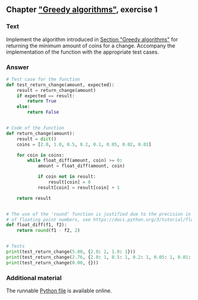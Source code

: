 ## Chapter ["Greedy algorithms"](https://comp-think.github.io/book/14.pdf), exercise 1

### Text
Implement the algorithm introduced in [Section "Greedy algorithms"](https://comp-think.github.io/book/14.pdf) for returning the minimum amount of coins for a change. Accompany the implementation of the function with the appropriate test cases.

### Answer
```python
# Test case for the function
def test_return_change(amount, expected):
    result = return_change(amount)
    if expected == result:
        return True
    else:
        return False


# Code of the function
def return_change(amount):
    result = dict()
    coins = [2.0, 1.0, 0.5, 0.2, 0.1, 0.05, 0.02, 0.01]

    for coin in coins:
        while float_diff(amount, coin) >= 0:
            amount = float_diff(amount, coin)

            if coin not in result:
                result[coin] = 0
            result[coin] = result[coin] + 1

    return result


# The use of the 'round' function is justified due to the precision in the representation
# of floating point numbers, see https://docs.python.org/3/tutorial/floatingpoint.html.
def float_diff(f1, f2):
    return round(f1 - f2, 2)


# Tests
print(test_return_change(5.00, {2.0: 2, 1.0: 1}))
print(test_return_change(2.76, {2.0: 1, 0.5: 1, 0.2: 1, 0.05: 1, 0.01: 1}))
print(test_return_change(0.00, {}))
```

### Additional material
The runnable [Python file](exercise_1.py) is available online.